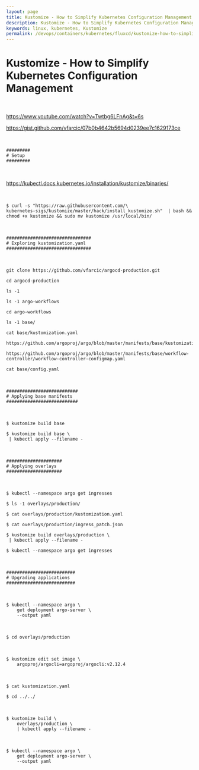 ```yaml
---
layout: page
title: Kustomize - How to Simplify Kubernetes Configuration Management
description: Kustomize - How to Simplify Kubernetes Configuration Management
keywords: linux, kubernetes, Kustomize
permalink: /devops/containers/kubernetes/fluxcd/kustomize-how-to-simplify-kubernetes-configuration-management/
---
```


# Kustomize - How to Simplify Kubernetes Configuration Management

<br/>

https://www.youtube.com/watch?v=Twtbg6LFnAg&t=6s

https://gist.github.com/vfarcic/07b0b4642b5694d0239ee7c1629173ce

<br/>

```
#########
# Setup
#########
```

<br/>

https://kubectl.docs.kubernetes.io/installation/kustomize/binaries/

<br/>

```
$ curl -s "https://raw.githubusercontent.com/\
kubernetes-sigs/kustomize/master/hack/install_kustomize.sh"  | bash && chmod +x kustomize && sudo mv kustomize /usr/local/bin/
```

<br/>

```
################################
# Exploring kustomization.yaml
################################
```

<br/>

```
git clone https://github.com/vfarcic/argocd-production.git

cd argocd-production

ls -1

ls -1 argo-workflows

cd argo-workflows

ls -1 base/

cat base/kustomization.yaml

https://github.com/argoproj/argo/blob/master/manifests/base/kustomization.yaml

https://github.com/argoproj/argo/blob/master/manifests/base/workflow-controller/workflow-controller-configmap.yaml

cat base/config.yaml
```

<br/>

```
###########################
# Applying base manifests
###########################
```

<br/>

```
$ kustomize build base

$ kustomize build base \
 | kubectl apply --filename -
```

<br/>

```
#####################
# Applying overlays
#####################
```

<br/>

```
$ kubectl --namespace argo get ingresses

$ ls -1 overlays/production/

$ cat overlays/production/kustomization.yaml

$ cat overlays/production/ingress_patch.json

$ kustomize build overlays/production \
 | kubectl apply --filename -

$ kubectl --namespace argo get ingresses
```

<br/>

```
##########################
# Upgrading applications
##########################
```

<br/>

```
$ kubectl --namespace argo \
    get deployment argo-server \
    --output yaml
```

<br/>

```
$ cd overlays/production
```

<br/>

```
$ kustomize edit set image \
    argoproj/argocli=argoproj/argocli:v2.12.4
```

<br/>

```
$ cat kustomization.yaml

$ cd ../../
```

<br/>

```
$ kustomize build \
    overlays/production \
    | kubectl apply --filename -
```

<br/>

```
$ kubectl --namespace argo \
    get deployment argo-server \
    --output yaml
```
